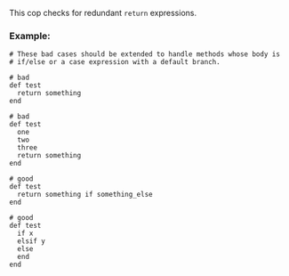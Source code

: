 This cop checks for redundant `return` expressions.

### Example:
    # These bad cases should be extended to handle methods whose body is
    # if/else or a case expression with a default branch.

    # bad
    def test
      return something
    end

    # bad
    def test
      one
      two
      three
      return something
    end

    # good
    def test
      return something if something_else
    end

    # good
    def test
      if x
      elsif y
      else
      end
    end
